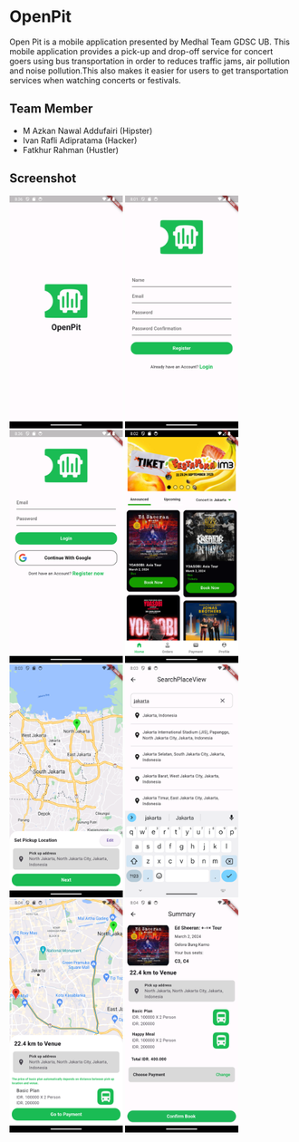 # OpenPit

Open Pit is a mobile application presented by Medhal Team GDSC UB. This mobile application provides a pick-up and drop-off service for concert goers using bus transportation in order to reduces traffic jams, air pollution and noise pollution.This also makes it easier for users to get transportation services when watching concerts or festivals.

## Team Member

- M Azkan Nawal Addufairi (Hipster)
- Ivan Rafli Adipratama (Hacker)
- Fatkhur Rahman (Hustler)

## Screenshot
<img src="./screenshot/Screenshot_1705066573.png" width="200"/>
<img src="./screenshot/Screenshot_1705064490.png" width="200"/>
<img src="./screenshot/Screenshot_1705066584.png" width="200"/>
<img src="./screenshot/Screenshot_1705064539.png" width="200"/>
<img src="./screenshot/Screenshot_1705064635.png" width="200"/>
<img src="./screenshot/Screenshot_1705064626.png" width="200"/>

<img src="./screenshot/Screenshot_1705064652.png" width="200"/>
<img src="./screenshot/Screenshot_1705064657.png" width="200"/>
